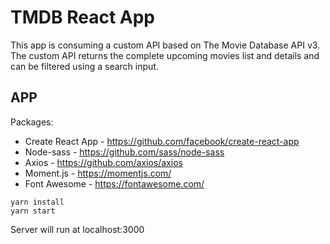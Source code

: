 # TMDB React App
This app is consuming a custom API based on The Movie Database API v3. The custom API returns the complete upcoming movies list and details and can be filtered using a search input.

## APP
Packages:
- Create React App - https://github.com/facebook/create-react-app
- Node-sass - https://github.com/sass/node-sass
- Axios - https://github.com/axios/axios
- Moment.js - https://momentjs.com/
- Font Awesome - https://fontawesome.com/

```
yarn install
yarn start
```
Server will run at localhost:3000
